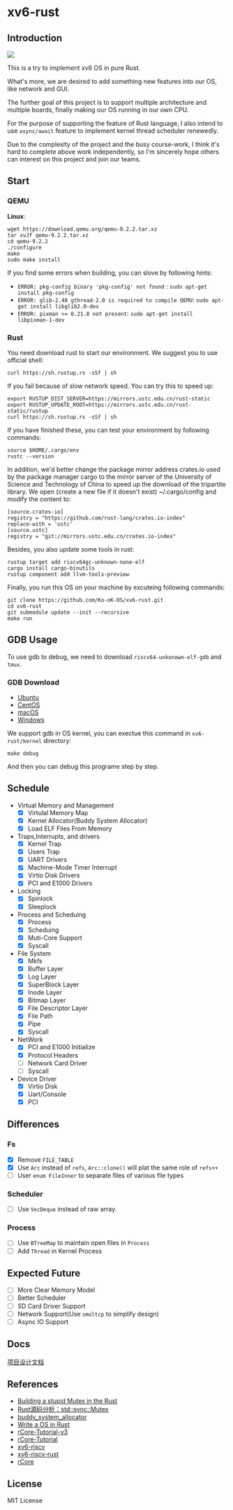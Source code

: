 # xv6-rust
## Introduction

![](run.png)

This is a try to implement xv6 OS in pure Rust. 

What's more, we are desired to add something new features into our OS, like network and GUI.  

The further goal of this project is to support multiple architecture and multiple boards, finally making our OS running in our own CPU.   

For the purpose of supporting the feature of Rust language, I also intend to use `async/await` feature to implement kernel thread scheduler renewedly.  

Due to the complexity of the project and the busy course-work, I think it's hard to complete above work independently, so I'm sincerely hope others can interest on this project and join our teams.

## Start  
### QEMU
**Linux**:  
```
wget https://download.qemu.org/qemu-9.2.2.tar.xz
tar xvJf qemu-9.2.2.tar.xz
cd qemu-9.2.2
./configure
make
sudo make install
```
If you find some errors when building, you can slove by following hints:  
- `ERROR: pkg-config binary 'pkg-config' not found` : `sudo apt-get install pkg-config`           
- `ERROR: glib-2.48 gthread-2.0 is required to compile QEMU`: `sudo apt-get install libglib2.0-dev`       
- `ERROR: pixman >= 0.21.8 not present`: `sudo apt-get install libpixman-1-dev` 

### Rust
You need download rust to start our environment. We suggest you to use official shell:  
```
curl https://sh.rustup.rs -sSf | sh
```
If you fail because of slow network speed. You can try this to speed up:   
```
export RUSTUP_DIST_SERVER=https://mirrors.ustc.edu.cn/rust-static
export RUSTUP_UPDATE_ROOT=https://mirrors.ustc.edu.cn/rust-static/rustup
curl https://sh.rustup.rs -sSf | sh
```

If you have finished these, you can test your environment by following commands:  
```
source $HOME/.cargo/env  
rustc --version
```
In addition,  we'd better change the package mirror address crates.io used by the package manager cargo to the mirror server of the University of Science and Technology of China to speed up the download of the tripartite library. We open (create a new file if it doesn't exist) ~/.cargo/config and modify the content to:  
```
[source.crates-io]
registry = "https://github.com/rust-lang/crates.io-index"
replace-with = 'ustc'
[source.ustc]
registry = "git://mirrors.ustc.edu.cn/crates.io-index"
```
Besides,  you also update some tools in rust:

```
rustup target add riscv64gc-unknown-none-elf
cargo install cargo-binutils
rustup component add llvm-tools-preview
```

Finally, you run this OS on your machine by excuteing following commands:  

```
git clone https://github.com/Ko-oK-OS/xv6-rust.git
cd xv6-rust
git submodule update --init --recursive
make run
```

## GDB Usage
To use gdb to debug, we need to download `riscv64-unkonown-elf-gdb` and `tmux`.

### GDB Download
- [Ubuntu](https://static.dev.sifive.com/dev-tools/riscv64-unknown-elf-gcc-8.3.0-2020.04.1-x86_64-linux-ubuntu14.tar.gz)
- [CentOS](https://static.dev.sifive.com/dev-tools/riscv64-unknown-elf-gcc-8.3.0-2020.04.1-x86_64-linux-centos6.tar.gz)
- [macOS](https://static.dev.sifive.com/dev-tools/riscv64-unknown-elf-gcc-8.3.0-2020.04.1-x86_64-apple-darwin.tar.gz)
- [Windows](https://static.dev.sifive.com/dev-tools/riscv64-unknown-elf-gcc-8.3.0-2020.04.1-x86_64-w64-mingw32.zip)

We support gdb in OS kernel, you can exectue this command in `xv6-rust/kernel` directory:   
```shell
make debug
```
And then you can debug this programe step by step. 

## Schedule

- Virtual Memory and Management   
    - [x] Virtulal Memory Map
    - [x] Kernel Allocator(Buddy System Allocator)  
    - [x] Load ELF Files From Memory
- Traps,Interrupts, and drivers
    - [x] Kernel Trap
    - [x] Users Trap
    - [x] UART Drivers
    - [x] Machine-Mode Timer Interrupt
    - [x] Virtio Disk Drivers
    - [x] PCI and E1000 Drivers
- Locking
    - [x] Spinlock
    - [x] Sleeplock
- Process and Scheduing
    - [x] Process
    - [x] Scheduing
    - [x] Muti-Core Support
    - [x] Syscall
- File System
    - [x] Mkfs
    - [x] Buffer Layer
    - [x] Log Layer
    - [x] SuperBlock Layer
    - [x] Inode Layer
    - [x] Bitmap Layer
    - [x] File Descriptor Layer
    - [x] File Path
    - [x] Pipe 
    - [x] Syscall
- NetWork
    - [x] PCI and E1000 Initialize
    - [x] Protocol Headers
    - [ ] Network Card Driver
    - [ ] Syscall
- Device Driver
    - [x] Virtio Disk
    - [x] Uart/Console
    - [x] PCI

## Differences
### Fs
- [x] Remove `FILE_TABLE`
- [x] Use `Arc` instead of `refs`, `Arc::clone()` will plat the same role of `refs++`
- [ ] User `enum FileInner` to separate files of various file types

### Scheduler
- [ ] Use `VecDeque` instead of raw array.

### Process
- [ ] Use `BTreeMap` to maintain open files in `Process`
- [ ] Add `Thread` in Kernel Process

## Expected Future
- [ ] More Clear Memory Model
- [ ] Better Scheduler
- [ ] SD Card Driver Support
- [ ] Network Support(Use `smoltcp` to simplify design)
- [ ] Async IO Support

## Docs

[项目设计文档](docs/项目设计文档.pdf)

## References

- [Building a stupid Mutex in the Rust](https://medium.com/@Mnwa/building-a-stupid-mutex-in-the-rust-d55886538889)  
- [Rust源码分析：std::sync::Mutex](https://zhuanlan.zhihu.com/p/50006335)   
- [buddy_system_allocator](https://github.com/rcore-os/buddy_system_allocator)  
- [Write a OS in Rust](https://os.phil-opp.com)  
- [rCore-Tutorial-v3](https://rcore-os.github.io/rCore-Tutorial-Book-v3/index.html)
- [rCore-Tutorial](https://rcore-os.github.io/rCore-Tutorial-deploy/)  
- [xv6-riscv](https://github.com/mit-pdos/xv6-riscv)
- [xv6-riscv-rust](https://github.com/Jaic1/xv6-riscv-rust)
- [rCore](https://github.com/rcore-os/rCore)

## License
MIT License
